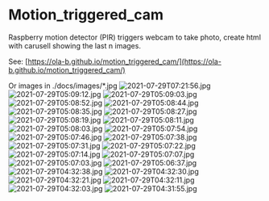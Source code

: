 # Motion_triggered_cam
Raspberry motion detector (PIR) triggers webcam to take photo, create html with carusell showing the last n images.

See: [https://ola-b.github.io/motion_triggered_cam/](https://ola-b.github.io/motion_triggered_cam/)


Or images in ./docs/images/*.jpg
![2021-07-29T07:21:56.jpg](https://github.com/Ola-B/motion_triggered_cam/blob/main/docs/images/2021-07-29T07:21:56.jpg "2021-07-29T07:21:56.jpg")
![2021-07-29T05:09:12.jpg](https://github.com/Ola-B/motion_triggered_cam/blob/main/docs/images/2021-07-29T05:09:12.jpg "2021-07-29T05:09:12.jpg")
![2021-07-29T05:09:03.jpg](https://github.com/Ola-B/motion_triggered_cam/blob/main/docs/images/2021-07-29T05:09:03.jpg "2021-07-29T05:09:03.jpg")
![2021-07-29T05:08:52.jpg](https://github.com/Ola-B/motion_triggered_cam/blob/main/docs/images/2021-07-29T05:08:52.jpg "2021-07-29T05:08:52.jpg")
![2021-07-29T05:08:44.jpg](https://github.com/Ola-B/motion_triggered_cam/blob/main/docs/images/2021-07-29T05:08:44.jpg "2021-07-29T05:08:44.jpg")
![2021-07-29T05:08:35.jpg](https://github.com/Ola-B/motion_triggered_cam/blob/main/docs/images/2021-07-29T05:08:35.jpg "2021-07-29T05:08:35.jpg")
![2021-07-29T05:08:27.jpg](https://github.com/Ola-B/motion_triggered_cam/blob/main/docs/images/2021-07-29T05:08:27.jpg "2021-07-29T05:08:27.jpg")
![2021-07-29T05:08:19.jpg](https://github.com/Ola-B/motion_triggered_cam/blob/main/docs/images/2021-07-29T05:08:19.jpg "2021-07-29T05:08:19.jpg")
![2021-07-29T05:08:11.jpg](https://github.com/Ola-B/motion_triggered_cam/blob/main/docs/images/2021-07-29T05:08:11.jpg "2021-07-29T05:08:11.jpg")
![2021-07-29T05:08:03.jpg](https://github.com/Ola-B/motion_triggered_cam/blob/main/docs/images/2021-07-29T05:08:03.jpg "2021-07-29T05:08:03.jpg")
![2021-07-29T05:07:54.jpg](https://github.com/Ola-B/motion_triggered_cam/blob/main/docs/images/2021-07-29T05:07:54.jpg "2021-07-29T05:07:54.jpg")
![2021-07-29T05:07:46.jpg](https://github.com/Ola-B/motion_triggered_cam/blob/main/docs/images/2021-07-29T05:07:46.jpg "2021-07-29T05:07:46.jpg")
![2021-07-29T05:07:38.jpg](https://github.com/Ola-B/motion_triggered_cam/blob/main/docs/images/2021-07-29T05:07:38.jpg "2021-07-29T05:07:38.jpg")
![2021-07-29T05:07:31.jpg](https://github.com/Ola-B/motion_triggered_cam/blob/main/docs/images/2021-07-29T05:07:31.jpg "2021-07-29T05:07:31.jpg")
![2021-07-29T05:07:22.jpg](https://github.com/Ola-B/motion_triggered_cam/blob/main/docs/images/2021-07-29T05:07:22.jpg "2021-07-29T05:07:22.jpg")
![2021-07-29T05:07:14.jpg](https://github.com/Ola-B/motion_triggered_cam/blob/main/docs/images/2021-07-29T05:07:14.jpg "2021-07-29T05:07:14.jpg")
![2021-07-29T05:07:07.jpg](https://github.com/Ola-B/motion_triggered_cam/blob/main/docs/images/2021-07-29T05:07:07.jpg "2021-07-29T05:07:07.jpg")
![2021-07-29T05:07:03.jpg](https://github.com/Ola-B/motion_triggered_cam/blob/main/docs/images/2021-07-29T05:07:03.jpg "2021-07-29T05:07:03.jpg")
![2021-07-29T05:06:37.jpg](https://github.com/Ola-B/motion_triggered_cam/blob/main/docs/images/2021-07-29T05:06:37.jpg "2021-07-29T05:06:37.jpg")
![2021-07-29T04:32:38.jpg](https://github.com/Ola-B/motion_triggered_cam/blob/main/docs/images/2021-07-29T04:32:38.jpg "2021-07-29T04:32:38.jpg")
![2021-07-29T04:32:30.jpg](https://github.com/Ola-B/motion_triggered_cam/blob/main/docs/images/2021-07-29T04:32:30.jpg "2021-07-29T04:32:30.jpg")
![2021-07-29T04:32:21.jpg](https://github.com/Ola-B/motion_triggered_cam/blob/main/docs/images/2021-07-29T04:32:21.jpg "2021-07-29T04:32:21.jpg")
![2021-07-29T04:32:11.jpg](https://github.com/Ola-B/motion_triggered_cam/blob/main/docs/images/2021-07-29T04:32:11.jpg "2021-07-29T04:32:11.jpg")
![2021-07-29T04:32:03.jpg](https://github.com/Ola-B/motion_triggered_cam/blob/main/docs/images/2021-07-29T04:32:03.jpg "2021-07-29T04:32:03.jpg")
![2021-07-29T04:31:55.jpg](https://github.com/Ola-B/motion_triggered_cam/blob/main/docs/images/2021-07-29T04:31:55.jpg "2021-07-29T04:31:55.jpg")
